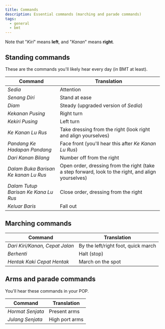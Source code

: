 ```yaml
---
title: Commands
description: Essential commands (marching and parade commands)
tags:
  - general
  - bmt
---
```


Note that "*Kiri*" means **left**, and "*Kanan*" means **right**.

## Standing commands

These are the commands you'll likely hear every day (in BMT at least).

| Command | Translation |
| -- | -- |
| *Sedia* | Attention |
| *Senang Diri* | Stand at ease |
| *Diam* | Steady (upgraded version of *Sedia*) |
| *Kekanan Pusing* | Right turn |
| *Kekiri Pusing* | Left turn |
| *Ke Kanan Lu Rus* | Take dressing from the right (look right and align yourselves) |
| *Pandang Ke Hadapan Pandang* | Face front (you'll hear this after *Ke Kanan Lu Rus*) |
| *Dari Kanan Bilang* | Number off from the right |
| *Dalam Buka Barisan Ke kanan Lu Rus* | Open order, dressing from the right (take a step forward, look to the right, and align yourselves) |
| *Dalam Tutup Barisan Ke Kana Lu Rus* | Close order, dressing from the right |
| *Keluar Baris* | Fall out |

## Marching commands

| Command | Translation |
| -- | -- |
| *Dari Kiri/Kanan, Cepat Jalan* | By the left/right foot, quick march |
| *Berhenti* | Halt (stop) |
| *Hentak Kaki Cepat Hentak* | March on the spot |

## Arms and parade commands

You'll hear these commands in your POP.

| Command | Translation |
| -- | -- |
| *Hormat Senjata* | Present arms |
| *Julang Senjata* | High port arms |